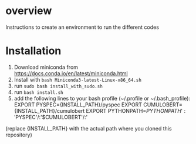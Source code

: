 # overview
Instructions to create an environment to run the different codes

# Installation
1. Download miniconda from https://docs.conda.io/en/latest/miniconda.html
2. Install with `bash Miniconda3-latest-Linux-x86_64.sh`
3. run `sudo bash install_with_sudo.sh`
4. run `bash install.sh`
5. add the following lines to your bash profile (~/.profile or ~/.bash_profile):
     EXPORT PYSPEC={INSTALL_PATH}/pyspec
     EXPORT CUMULOBERT={INSTALL_PATH}/cumulobert
     EXPORT PYTHONPATH=$PYTHONPATH':'$PYSPEC'/:'$CUMULOBERT'/:'


(replace {INSTALL_PATH} with the actual path where you cloned this repository)

